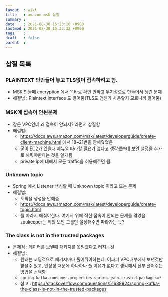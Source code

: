 ```yaml
---
layout  : wiki
title   : amazon msk 삽질
summary : 
date    : 2021-08-30 15:23:10 +0900
lastmod : 2021-08-30 15:33:32 +0900
tags    : 
draft   : false
parent  : 
---
```


## 삽질 목록

### PLAINTEXT 안만들어 놓고 TLS없이 접속하려고 함.
 * MSK 만들때 encryption 에서 똑바로 확인 안하고 무지성으로 만들어서 생긴 문제
 * 해결법 : Plaintext interface 도 열어둠(TLS도 언젠가 사용할지 모르니까 열어둠)

### MSK에 접속이 안된문제
 * 같은 VPC인데 왜 접속이 안되지? 라면서 삽질함
 * 해결법:
   * https://docs.aws.amazon.com/msk/latest/developerguide/create-client-machine.html 에서 18~21번을 안해줬었음
   * 굳이 EC2가 있을때 메뉴얼 따라할 필요가 없다고 생각했는데 보안 설정을 추가로 해줘야한다는 것을 알게됨
   * private ip에 대해서 모든 traffic을 허용해주면 됨.

### Unknown topic
 * Spring 에서 Listener 생성할 때 Unknown topic 이라고 뜨는 문제
 * 해결법:
   * 토픽을 생성을 안해줌
   * https://docs.aws.amazon.com/msk/latest/developerguide/create-topic.html
   * 를 따라서 해줘야한다. 여기서 위에 적힌 접속이 안되는 문제를 겪었음. zookeeper는 위의 보안 그룹만 설정해주면 따라가는 듯?

### The class is not in the trusted packages
 * 문제점 : 데이터를 보낼때 패키지를 못믿겠다고 터지는것
 * 해결법 :
   * 원래는 코딩적으로 패키지마다 풀어줘야하는데, 어짜피 VPC내부에서 보낸것만 받을수 있고, 안정성 때문에 하나하나 풀 이유가 없다고 생각해서 전부 풀어주는 방법을 선택함
   * `spring.kafka.consumer.properties.spring.json.trusted.packages=*`
   * 참고 : https://stackoverflow.com/questions/51688924/spring-kafka-the-class-is-not-in-the-trusted-packages
